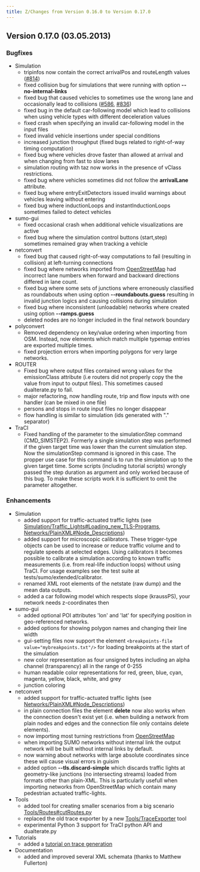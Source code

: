 ```yaml
---
title: Z/Changes from Version 0.16.0 to Version 0.17.0
---
```


## Version 0.17.0 (03.05.2013)

### Bugfixes

- Simulation
  - tripinfos now contain the correct arrivalPos and routeLength
    values
    ([\#814](https://sourceforge.net/apps/trac/sumo/ticket/814))
  - fixed collision bug for simulations that were running with
    option **--no-internal-links**
  - fixed bug that caused vehicles to sometimes use the wrong lane
    and occasionally lead to collisions
    ([\#586](https://sourceforge.net/apps/trac/sumo/ticket/586),
    [\#836](https://sourceforge.net/apps/trac/sumo/ticket/836))
  - fixed bug in the default car-following model which lead to
    collisions when using vehicle types with different deceleration
    values
  - fixed crash when specifying an invalid car-following model in
    the input files
  - fixed invalid vehicle insertions under special conditions
  - increased junction throughput (fixed bugs related to
    right-of-way timing computation)
  - fixed bug where vehicles drove faster than allowed at arrival
    and when changing from fast to slow lanes
  - simulation routing with taz now works in the presence of vClass
    restrictions.
  - fixed bug where vehicles sometimes did not follow the
    **arrivalLane** attribute.
  - fixed bug where entryExitDetectors issued invalid warnings about
    vehicles leaving without entering
  - fixed bug where inductionLoops and instantInductionLoops
    sometimes failed to detect vehicles
- sumo-gui
  - fixed occasional crash when additional vehicle visualizations
    are active
  - fixed bug where the simulation control buttons (start,step)
    sometimes remained gray when tracking a vehicle
- netconvert
  - fixed bug that caused right-of-way computations to fail
    (resulting in collision) at left-turning connections
  - fixed bug where networks imported from
    [OpenStreetMap](../Networks/Import/OpenStreetMap.md) had
    incorrect lane numbers when forward and backward directions
    differed in lane count.
  - fixed bug where some sets of junctions where erroneously
    classified as roundabouts when using option **--roundabouts.guess** resulting in
    invalid junction logics and causing collisions during simulation
  - fixed bug where inconsistent (unloadable) networks where created
    using option **--ramps.guess**
  - deleted nodes are no longer included in the final network
    boundary
- polyconvert
  - Removed dependency on key/value ordering when importing from
    OSM. Instead, now elements which match multiple typemap entries
    are exported multiple times.
  - fixed projection errors when importing polygons for very large
    networks.
- ROUTER
  - Fixed bug where output files contained wrong values for the
    emissionClass attribute (i.e routers did not properly copy the
    the value from input to output files). This sometimes caused
    duaIterate.py to fail.
  - major refactoring, now handling route, trip and flow inputs with
    one handler (can be mixed in one file)
  - persons and stops in route input files no longer disappear
  - flow handling is similar to simulation (ids generated with "."
    separator)
- TraCI
  - Fixed handling of the parameter to the simulationStep command
    (CMD_SIMSTEP2). Formerly a single simulation step was performed
    if the given target time was lower than the current simulation
    step. Now the simulationStep command is ignored in this case.
    The propper use case for this command is to run the simulation
    up to the given target time. Some scripts (including tutorial
    scripts) wrongly passed the step duration as argument and only
    worked because of this bug. To make these scripts work it is
    sufficient to omit the parameter altogether.

### Enhancements

- Simulation
  - added support for traffic-actuated traffic lights (see
    [Simulation/Traffic_Lights\#Loading_new_TLS-Programs](../Simulation/Traffic_Lights.md#loading_new_program),
    [Networks/PlainXML\#Node_Descriptions](../Networks/PlainXML.md#node_descriptions))
  - added support for microscopic calibrators. These trigger-type
    objects can be used to increase or reduce traffic volume and to
    regulate speeds at selected edges. Using calibrators it becomes
    possible to calibrate a simulation according to known traffic
    measurements (i.e. from real-life induction loops) without using
    TraCI. For usage examples see the test suite at
    tests/sumo/extended/calibrator.
  - renamed XML root elements of the netstate (raw dump) and the
    mean data outputs.
  - added a car following model which respects slope (kraussPS),
    your network needs z-coordinates then
- sumo-gui
  - added optional POI attributes 'lon' and 'lat' for specifying
    position in geo-referenced networks.
  - added options for showing polygon names and changing their line
    width
  - gui-setting files now support the element `<breakpoints-file value="mybreakpoints.txt"/>` for loading
    breakpoints at the start of the simulation
  - new color representation as four unsigned bytes including an
    alpha channel (transparency) all in the range of 0-255
  - human readable color representations for red, green, blue, cyan,
    magenta, yellow, black, white, and grey
  - junction coloring
- netconvert
  - added support for traffic-actuated traffic lights (see
    [Networks/PlainXML\#Node_Descriptions](../Networks/PlainXML.md#node_descriptions))
  - in plain connection files the element **delete** now also works
    when the connection doesn't exist yet (i.e. when building a
    network from plain nodes and edges and the connection file only
    contains delete elements).
  - now importing most turning restrictions from
    [OpenStreetMap](../Networks/Import/OpenStreetMap.md)
  - when importing SUMO networks without internal link the output
    network will be built without internal links by default.
  - now warning about networks with large absolute coordinates since
    these will cause visual errors in guisim
  - added option **--tls.discard-simple** which discards traffic lights at geometry-like
    junctions (no intersecting streams) loaded from formats other
    than plain-XML. This is particularly usefull when importing
    networks from OpenStreetMap which contain many pedestrian
    actuated traffic-lights.
- Tools
  - added tool for creating smaller scenarios from a big scenario
    [Tools/Routes\#cutRoutes.py](../Tools/Routes.md#cutroutespy)
  - replaced the old trace exporter by a new
    [Tools/TraceExporter](../Tools/TraceExporter.md) tool
  - experimental Python 3 support for TraCI python API and
    duaIterate.py
- Tutorials
  - added a [tutorial on trace generation](../Tutorials/Trace_File_Generation.md)
- Documentation
  - added and improved several XML schemata (thanks to Matthew
    Fullerton)